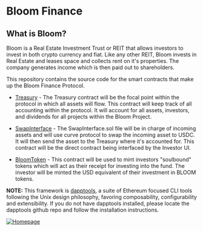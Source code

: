 # Bloom Finance

## What is Bloom?

Bloom is a Real Estate Investment Trust or REIT that allows investors to invest in both crypto currency and fiat. Like any other REIT, Bloom invests in Real Estate and leases space and collects rent on it's properties. The company generates income which is then paid out to shareholders.

This repository contains the source code for the smart contracts that make up the Bloom Finance Protocol.

- [Treasury](./src/Treasury.sol) - The Treasury contract will be the focal point within the protocol in which all assets will flow. This contract will keep track of all accounting within the protocol. It will account for all assets, investors, and dividends for all projects within the Bloom Project.
  
- [SwapInterface](./src/SwapInterface.sol) - The SwapInterface.sol file will be in charge of incoming assets and will use curve protocol to swap the incoming asset to USDC. It will then send the asset to the Treasury where it's accounted for. This contract will be the direct contract being interfaced by the Investor UI.
  
- [BloomToken](./src/BloomToken.sol) - This contract will be used to mint investors "soulbound" tokens which will act as their receipt for investing into the fund. The investor will be minted the USD equivalent of their investment in BLOOM tokens.

**NOTE:** This framework is [dapptools](https://github.com/dapphub/dapptools), a suite of Ethereum focused CLI tools following the Unix design philosophy, favoring composability, configurability and extensibility. If you do not have dapptools installed, please locate the dapptools github repo and follow the installation instructions.

[![Homepage](https://img.shields.io/badge/Elevate%20Software-Homepage-brightgreen)](https://www.elevatesoftware.io/)